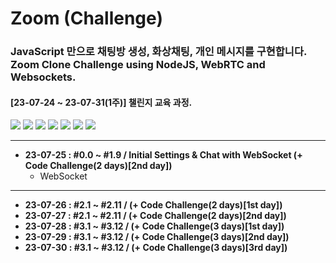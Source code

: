 # Zoom (Challenge)

### JavaScript 만으로 채팅방 생성, 화상채팅, 개인 메시지를 구현합니다. Zoom Clone Challenge using NodeJS, WebRTC and Websockets.

#### [23-07-24 ~ 23-07-31(1주)] 챌린지 교육 과정.

<img src="https://img.shields.io/badge/Node.js-339933?style=flat-square&logo=nodedotjs&logoColor=white"/> <img src="https://img.shields.io/badge/Socket.io-010101?style=flat-square&logo=socketdotio&logoColor=white"/> <img src="https://img.shields.io/badge/WebRTC-333333?style=flat-square&logo=webrtc&logoColor=white"/> <img src="https://img.shields.io/badge/Express-000000?style=flat-square&logo=express&logoColor=white"/> <img src="https://img.shields.io/badge/Pug-A86454?style=flat-square&logo=pug&logoColor=white"/> <img src="https://img.shields.io/badge/Nodemon-76D04B?style=flat-square&logo=nodemon&logoColor=white"/> <img src="https://img.shields.io/badge/Babel-F9DC3E?style=flat-square&logo=babel&logoColor=white"/>

---

- **23-07-25 : #0.0 ~ #1.9 / Initial Settings & Chat with WebSocket (+ Code Challenge(2 days)[2nd day])**
  - WebSocket

---

- **23-07-26 : #2.1 ~ #2.11 / (+ Code Challenge(2 days)[1st day])**
- **23-07-27 : #2.1 ~ #2.11 / (+ Code Challenge(2 days)[2nd day])**
- **23-07-28 : #3.1 ~ #3.12 / (+ Code Challenge(3 days)[1st day])**
- **23-07-29 : #3.1 ~ #3.12 / (+ Code Challenge(3 days)[2nd day])**
- **23-07-30 : #3.1 ~ #3.12 / (+ Code Challenge(3 days)[3rd day])**
